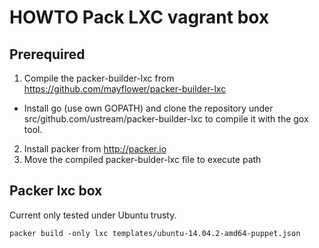# HOWTO Pack LXC vagrant box

## Prerequired

1. Compile the packer-builder-lxc from https://github.com/mayflower/packer-builder-lxc
 * Install go (use own GOPATH) and clone the repository under src/github.com/ustream/packer-builder-lxc to compile it with the gox tool.
2. Install packer from http://packer.io
2. Move the compiled packer-bulder-lxc file to execute path

## Packer lxc box

Current only tested under Ubuntu trusty.
```
packer build -only lxc templates/ubuntu-14.04.2-amd64-puppet.json
```
